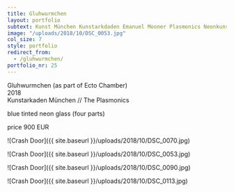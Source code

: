 ```yaml
---
title: Gluhwurmchen
layout: portfolio
subtext: Kunst München Kunstarkdaden Emanuel Mooner Plasmonics Neonkunst Neon Art Munich
image: "/uploads/2018/10/DSC_0053.jpg"
col_size: 7
style: portfolio
redirect_from:
  - /gluhwurmchen/
portfolio_nr: 25
---
```


Gluhwurmchen (as part of Ecto Chamber)  
2018  
Kunstarkaden München // The Plasmonics

blue tinted neon glass (four parts)

price 900 EUR

![Crash Door]({{ site.baseurl }}/uploads/2018/10/DSC_0070.jpg)

![Crash Door]({{ site.baseurl }}/uploads/2018/10/DSC_0053.jpg)

![Crash Door]({{ site.baseurl }}/uploads/2018/10/DSC_0090.jpg)

![Crash Door]({{ site.baseurl }}/uploads/2018/10/DSC_0113.jpg)